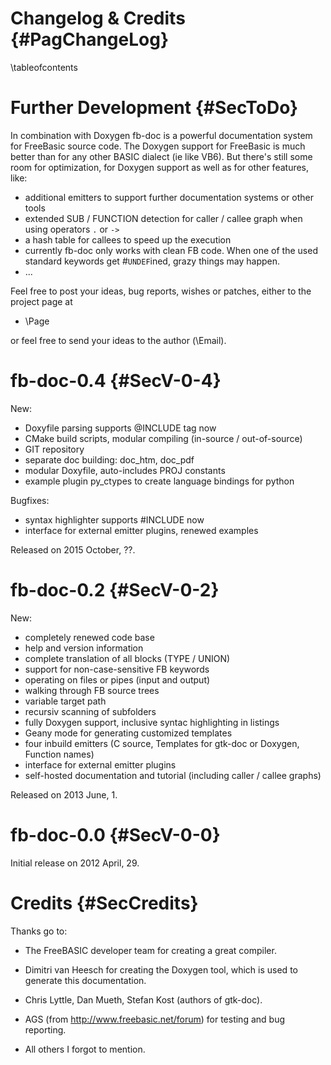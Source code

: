 Changelog & Credits {#PagChangeLog}
===================
\tableofcontents


Further Development  {#SecToDo}
===================

In combination with Doxygen fb-doc is a powerful documentation
system for FreeBasic source code. The Doxygen support for FreeBasic
is much better than for any other BASIC dialect (ie like VB6). But
there's still some room for optimization, for Doxygen support as
well as for other features, like:

- additional emitters to support further documentation systems or other tools
- extended SUB / FUNCTION detection for caller / callee graph when using operators `.` or `->`
- a hash table for callees to speed up the execution
- currently fb-doc only works with clean FB code. When one of the
  used standard keywords get \#`UNDEF`ined, grazy things may happen.
- ...

Feel free to post your ideas, bug reports, wishes or patches, either
to the project page at

- \Page

or feel free to send your ideas to the author (\Email).


fb-doc-0.4 {#SecV-0-4}
==========

New:

- Doxyfile parsing supports @INCLUDE tag now
- CMake build scripts, modular compiling (in-source / out-of-source)
- GIT repository
- separate doc building: doc_htm, doc_pdf
- modular Doxyfile, auto-includes PROJ constants
- example plugin py_ctypes to create language bindings for python

Bugfixes:

- syntax highlighter supports #INCLUDE now
- interface for external emitter plugins, renewed examples

Released on 2015 October, ??.


fb-doc-0.2 {#SecV-0-2}
==========

New:

- completely renewed code base
- help and version information
- complete translation of all blocks (TYPE / UNION)
- support for non-case-sensitive FB keywords
- operating on files or pipes (input and output)
- walking through FB source trees
- variable target path
- recursiv scanning of subfolders
- fully Doxygen support, inclusive syntac highlighting in listings
- Geany mode for generating customized templates
- four inbuild emitters (C source, Templates for gtk-doc or Doxygen, Function names)
- interface for external emitter plugins
- self-hosted documentation and tutorial (including caller / callee graphs)

Released on 2013 June, 1.


fb-doc-0.0 {#SecV-0-0}
==========

Initial release on 2012 April, 29.



Credits {#SecCredits}
=======

Thanks go to:

- The FreeBASIC developer team for creating a great compiler.

- Dimitri van Heesch for creating the Doxygen tool, which is used to
  generate this documentation.

- Chris Lyttle, Dan Mueth, Stefan Kost (authors of gtk-doc).

- AGS (from http://www.freebasic.net/forum) for testing and bug reporting.

- All others I forgot to mention.

